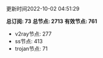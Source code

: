 更新时间2022-10-02 04:51:29

**总订阅: 73**
**总节点: 2713**
**有效节点: 761**
- v2ray节点: 277
- ss节点: 413
- trojan节点: 71
